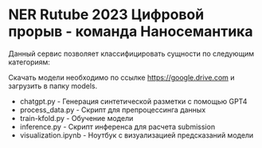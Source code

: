 # NER Rutube 2023 Цифровой прорыв - команда Наносемантика

Данный сервис позволяет классифицировать сущности по следующим категориям:

Скачать модели необходимо по ссылке https://google.drive.com и загрузить в папку models.

 - chatgpt.py - Генерация синтетической разметки с помощью GPT4
 - process_data.py - Скрипт для препроцессинга данных
 - train-kfold.py - Обучение модели
 - inference.py - Скрипт инференса для расчета submission
 - visualization.ipynb - Ноутбук с визуализацией предсказаний модели